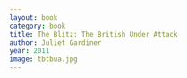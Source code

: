 ```yaml
---
layout: book
category: book
title: The Blitz: The British Under Attack
author: Juliet Gardiner
year: 2011
image: tbtbua.jpg
---
```

